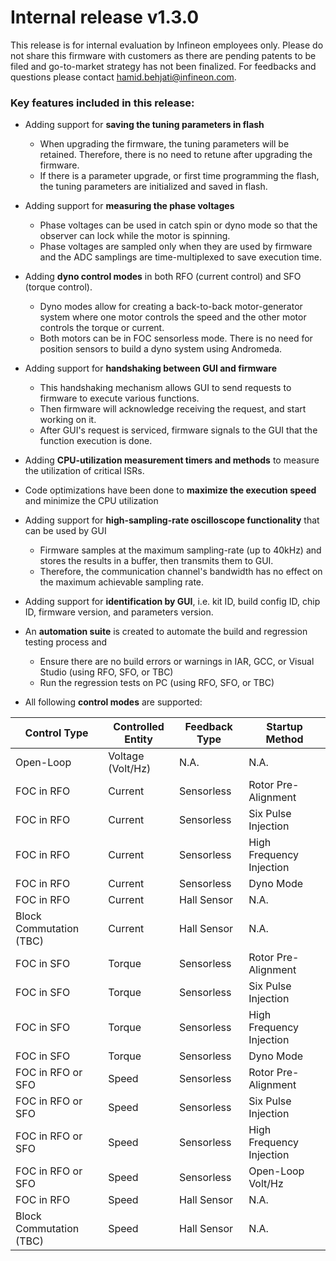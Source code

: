 # Internal release v1.3.0
This release is for internal evaluation by Infineon employees only.
Please do not share this firmware with customers as there are pending patents to be filed and go-to-market strategy has not been finalized.
For feedbacks and questions please contact hamid.behjati@infineon.com.

### Key features included in this release:

* Adding support for **saving the tuning parameters in flash**
  * When upgrading the firmware, the tuning parameters will be retained. Therefore, there is no need to retune after upgrading the firmware.
  * If there is a parameter upgrade, or first time programming the flash, the tuning parameters are initialized and saved in flash.

* Adding support for **measuring the phase voltages**
  * Phase voltages can be used in catch spin or dyno mode so that the observer can lock while the motor is spinning.
  * Phase voltages are sampled only when they are used by firmware and the ADC samplings are time-multiplexed to save execution time.

* Adding **dyno control modes** in both RFO (current control) and SFO (torque control).
  * Dyno modes allow for creating a back-to-back motor-generator system where one motor controls the speed and the other motor controls the torque or current.
  * Both motors can be in FOC sensorless mode. There is no need for position sensors to build a dyno system using Andromeda.

* Adding support for **handshaking between GUI and firmware**
  * This handshaking mechanism allows GUI to send requests to firmware to execute various functions.
  * Then firmware will acknowledge receiving the request, and start working on it.
  * After GUI's request is serviced, firmware signals to the GUI that the function execution is done.

* Adding **CPU-utilization measurement timers and methods** to measure the utilization of critical ISRs.

* Code optimizations have been done to **maximize the execution speed** and minimize the CPU utilization

* Adding support for **high-sampling-rate oscilloscope functionality** that can be used by GUI
  * Firmware samples at the maximum sampling-rate (up to 40kHz) and stores the results in a buffer, then transmits them to GUI.
  * Therefore, the communication channel's bandwidth has no effect on the maximum achievable sampling rate.

* Adding support for **identification by GUI**, i.e. kit ID, build config ID, chip ID, firmware version, and parameters version.

* An **automation suite** is created to automate the build and regression testing process and
  * Ensure there are no build errors or warnings in IAR, GCC, or Visual Studio (using RFO, SFO, or TBC)
  * Run the regression tests on PC (using RFO, SFO, or TBC)

* All following **control modes** are supported:

| Control Type | Controlled Entity | Feedback Type | Startup Method |
| ------------ | ------------ | ------------ | ------------ |
| Open-Loop | Voltage (Volt/Hz) | N.A. | N.A. |
| FOC in RFO | Current | Sensorless | Rotor Pre-Alignment |
| FOC in RFO | Current | Sensorless | Six Pulse Injection |
| FOC in RFO | Current | Sensorless | High Frequency Injection |
| FOC in RFO | Current | Sensorless | Dyno Mode |
| FOC in RFO | Current | Hall Sensor | N.A. |
| Block Commutation (TBC) | Current | Hall Sensor | N.A. |
| FOC in SFO | Torque | Sensorless | Rotor Pre-Alignment |
| FOC in SFO | Torque | Sensorless | Six Pulse Injection |
| FOC in SFO | Torque | Sensorless | High Frequency Injection |
| FOC in SFO | Torque | Sensorless | Dyno Mode |
| FOC in RFO or SFO | Speed | Sensorless | Rotor Pre-Alignment |
| FOC in RFO or SFO | Speed | Sensorless | Six Pulse Injection |
| FOC in RFO or SFO | Speed | Sensorless | High Frequency Injection |
| FOC in RFO or SFO | Speed | Sensorless | Open-Loop Volt/Hz |
| FOC in RFO | Speed | Hall Sensor | N.A. |
| Block Commutation (TBC) | Speed | Hall Sensor | N.A. |
